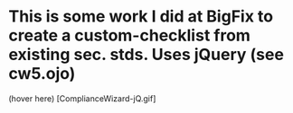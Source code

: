 # This is some work I did at BigFix to create a custom-checklist from existing sec. stds. Uses jQuery (see cw5.ojo)
(hover here) [ComplianceWizard-jQ.gif]
